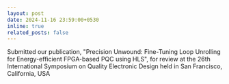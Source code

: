 ```yaml
---
layout: post
date: 2024-11-16 23:59:00+0530
inline: true
related_posts: false
---
```


Submitted our publication, "Precision Unwound: Fine-Tuning Loop Unrolling for Energy-efficient FPGA-based PQC using HLS", for review at the 26th International Symposium on Quality Electronic Design held in San Francisco, California, USA
